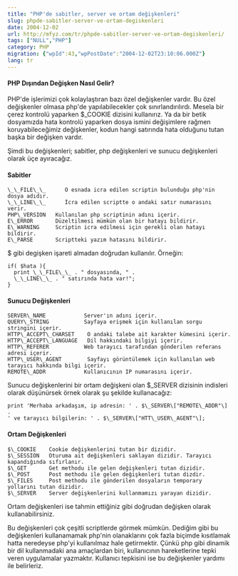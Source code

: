 ```yaml
---
title: "PHP'de sabitler, server ve ortam değişkenleri"
slug: phpde-sabitler-server-ve-ortam-degiskenleri
date: 2004-12-02
url: http://mfyz.com/tr/phpde-sabitler-server-ve-ortam-degiskenleri/
tags: ["NULL","PHP"]
category: PHP
migration: {"wpId":43,"wpPostDate":"2004-12-02T23:10:06.000Z"}
lang: tr
---
```


#### PHP Dışından Değişken Nasıl Gelir?

PHP'de işlerimizi çok kolaylaştıran bazı özel değişkenler vardır. Bu özel değişkenler olmasa php'de yapılabilecekler çok sınırlandırılırdı. Mesela bir çerez kontrolü yaparken $\_COOKIE dizisini kullanırız. Ya da bir betik dosyamızda hata kontrolü yaparken dosya ismini değişimlere rağmen koruyabileceğimiz değişkenler, kodun hangi satırında hata olduğunu tutan başka bir değişken vardır.

Şimdi bu değişkenleri; sabitler, php değişkenleri ve sunucu değişkenleri olarak üçe ayıracağız.

#### Sabitler

```
\_\_FILE\_\_      O esnada icra edilen scriptin bulunduğu php'nin dosya adıdır.
\_\_LINE\_\_      İcra edilen scriptte o andaki satır numarasını verir.
PHP\_VERSION   Kullanılan php scriptinin adını içerir.
E\_ERROR       Düzeltilmesi mümkün olan bir hatayı bildirir.
E\_WARNING     Scriptin icra edilmesi için gerekli olan hatayı bildirir.
E\_PARSE       Scriptteki yazım hatasını bildirir.

```

$ gibi degişken işareti almadan doğrudan kullanılır. Örneğin:

```
if( $hata ){
  print \_\_FILE\_\_ . " dosyasında, " .
  \_\_LINE\_\_ . " satırında hata var!";
}

```

#### Sunucu Değişkenleri

```
SERVER\_NAME            Server'ın adını içerir.
QUERY\_STRING           Sayfaya erişmek için kullanılan sorgu stringini içerir.
HTTP\_ACCEPT\_CHARSET    O andaki talebe ait karakter kümesini içerir.
HTTP\_ACCEPT\_LANGUAGE   Dil hakkındaki bilgiyi içerir.
HTTP\_REFERER           Web tarayıcı tarafından gönderilen referans adresi içerir.
HTTP\_USER\_AGENT        Sayfayı görüntülemek için kullanılan web tarayıcı hakkında bilgi içerir.
REMOTE\_ADDR            Kullanıcının IP numarasını içerir.

```

Sunucu değişkenlerini bir ortam değişkeni olan $\_SERVER dizisinin indisleri olarak düşünürsek örnek olarak şu şekilde kullanacağız:

```
print 'Merhaba arkadaşım, ip adresin: ' . $\_SERVER\["REMOTE\_ADDR"\] .
' ve tarayıcı bilgilerin: ' . $\_SERVER\["HTT\_USER\_AGENT"\];

```

#### Ortam Değişkenleri

```
$\_COOKIE    Cookie değişkenlerini tutan bir dizidir.
$\_SESSION   Oturuma ait değişkenleri saklayan dizidir. Tarayıcı kapandığında sıfırlanır.
$\_GET       Get methodu ile gelen değişkenleri tutan dizidir.
$\_POST      Post methodu ile gelen değişkenleri tutan dizdir.
$\_FILES     Post methodu ile gönderilen dosyaların temporary yollarını tutan dizidir.
$\_SERVER    Server değişkenlerini kullanmamızı yarayan dizidir.

```

Ortam değişkenleri ise tahmin ettiğiniz gibi doğrudan değişken olarak kullanabilirsiniz.

Bu değişkenleri çok çeşitli scriptlerde görmek mümkün. Dediğim gibi bu değişkenleri kullanamamak php'nin olanaklarını çok fazla biçimde kısıtlamak hatta neredeyse php'yi kullanılmaz hale getirmektir. Çünkü php gibi dinamik bir dil kullanmadaki ana amaçlardan biri, kullanıcının hareketlerine tepki veren uygulamalar yazmaktır. Kullanıcı tepkisini ise bu değişkenler yardımı ile belirleriz.